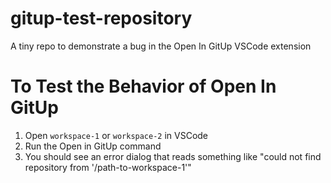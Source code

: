 # gitup-test-repository
A tiny repo to demonstrate a bug in the Open In GitUp VSCode extension

# To Test the Behavior of Open In GitUp

1. Open `workspace-1` or `workspace-2` in VSCode
2. Run the Open in GitUp command
3. You should see an error dialog that reads something like "could not find repository from '/path-to-workspace-1'"


